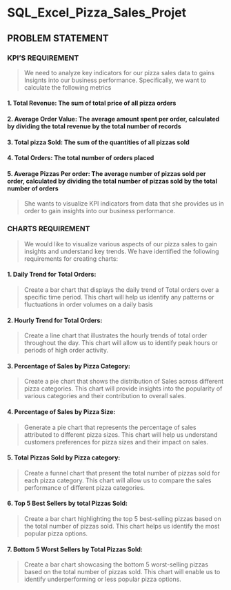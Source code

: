 # SQL_Excel_Pizza_Sales_Projet

## PROBLEM STATEMENT
### KPI’S REQUIREMENT
> We need to analyze key indicators for our pizza sales data to gains Insignts into our business performance. Specifically, we want to calculate the following metrics

#### 1. Total Revenue: The sum of total price of all pizza orders
#### 2.	Average Order Value: The average amount spent per order, calculated by dividing the total revenue by the total number of records
#### 3.	Total pizza Sold: The sum of the quantities of all pizzas sold
#### 4.	Total Orders: The total number of orders placed
#### 5.	Average Pizzas Per order: The average number of pizzas sold per order, calculated by dividing the total number of pizzas sold by the total number of orders
> She wants to visualize KPI indicators from data that she provides us in order to gain insights into our business performance.
### CHARTS REQUIREMENT
> We would like to visualize various aspects of our pizza sales to gain insights and understand key trends. We have identified the following requirements for creating charts:
#### 1.	Daily Trend for Total Orders:
> Create a bar chart that displays the daily trend of Total orders over a specific time period. This chart will help us identify any patterns or fluctuations in order volumes on a daily basis
#### 2.	Hourly Trend for Total Orders:
> Create a line chart that illustrates the hourly trends of total order throughout the day. This chart will allow us to identify peak hours or periods of high order activity.
#### 3.	Percentage of Sales by Pizza Category:
> Create a pie chart that shows the distribution of Sales across different pizza categories. This chart will provide insights into the popularity of various categories and their contribution to overall sales.
#### 4.	Percentage of Sales by Pizza Size:
> Generate a pie chart that represents the percentage of sales attributed to different pizza sizes. This chart will help us understand customers preferences for pizza sizes and their impact on sales.
#### 5.	Total Pizzas Sold by Pizza category:
> Create a funnel chart that present the total number of pizzas sold for each pizza category. This chart will allow us to compare the sales performance of different pizza categories.
#### 6.	Top 5 Best Sellers by total Pizzas Sold:
> Create a bar chart highlighting the top 5 best-selling pizzas based on the total number of pizzas sold. This chart helps us identify the most popular pizza options.
#### 7.	Bottom 5 Worst Sellers by Total Pizzas Sold:
> Create a bar chart showcasing the bottom 5 worst-selling pizzas based on the total number of pizzas sold. This chart will enable us to identify underperforming or less popular pizza options.
